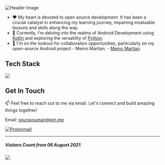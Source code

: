 <img alt='Header Image' src='https://i.ibb.co/MGY3Zcj/Twitter-header-1.png3'/>

- ❤️ My heart is devoted to open source development. It has been a crucial catalyst in enhancing my learning journey, imparting invaluable lessons and skills along the way.
- 🌱 Currently, I'm delving into the realms of Android Development using [Kotlin](https://kotlinlang.org/docs/android-overview.html) and exploring the versatility of [Python](https://www.python.org/).
- 👯 I'm on the lookout for collaboration opportunities, particularly on my open-source Android project - Memo Martian. - [Memo Martian](https://github.com/TheAlphaApp/memomartian).

<h2>Tech Stack </h2>

![](https://skillicons.dev/icons?i=kotlin,flutter,dart,firebase,androidstudio,idea,vscode,gcp,py,js,jquery,nodejs,java,gradle,linux,git,github,githubactions,html,markdown,regex,sqlite,mysql,atom,codepen,svg,xd,figma)

<h2>Get In Touch </h2>
📫 Feel free to reach out to me via email. Let's connect and build amazing things together!

Email: souravsuman@pm.me

[![Protonmail](https://img.shields.io/badge/ProtonMail-8B89CC?style=for-the-badge&logo=protonmail&logoColor=white)](mailto://souravsuman@proton.me)
<hr/>

##### Visitors Count from 06 August 2021.
![](https://komarev.com/ghpvc/?username=TheAlphaApp)
